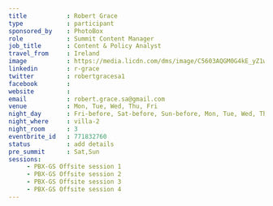 ```yaml
---
title           : Robert Grace
type            : participant
sponsored_by    : PhotoBox
role            : Summit Content Manager
job_title       : Content & Policy Analyst
travel_from     : Ireland
image           : https://media.licdn.com/dms/image/C5603AQGM0G4kE_yZ1w/profile-displayphoto-shrink_800_800/0?e=1531958400&v=beta&t=LzzJwfC1AHkit0R258pcO-In909s_-OZOPtHxmpIeYQ
linkedin        : r-grace
twitter         : robertgracesa1
facebook        :
website         :
email           : robert.grace.sa@gmail.com
venue           : Mon, Tue, Wed, Thu, Fri
night_day       : Fri-before, Sat-before, Sun-before, Mon, Tue, Wed, Thu
night_where     : villa-2
night_room      : 3
eventbrite_id   : 771832760
status          : add details
pre_summit      : Sat,Sun
sessions:
     - PBX-GS Offsite session 1
     - PBX-GS Offsite session 2
     - PBX-GS Offsite session 3
     - PBX-GS Offsite session 4
---
```


<!-- put more details about participant here -->
